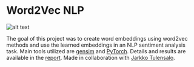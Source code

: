 # Word2Vec NLP
![alt text](https://github.com/hietalajulius/word-2-vec-nlp/blob/master/cover.png?raw=true)

The goal of this project was to create word embeddings using word2vec methods and use the learned embeddings in an NLP sentiment analysis task. Main tools utilized are [gensim](https://radimrehurek.com/gensim/index.html) and [PyTorch](https://pytorch.org/). Details and results are available in the [report](https://github.com/hietalajulius/word-2-vec-nlp/blob/master/report.pdf). Made in collaboration with [Jarkko Tulensalo](https://github.com/jarkkotulensalo).
